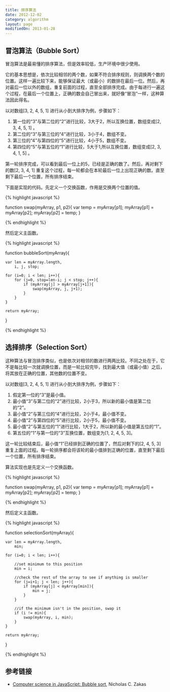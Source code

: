 ```yaml
---
title: 排序算法
date: 2012-12-02
category: algorithm
layout: page
modifiedOn: 2013-01-28
---
```


## 冒泡算法（Bubble Sort）

冒泡算法是最易懂的排序算法，但是效率较低，生产环境中很少使用。

它的基本思想是，依次比较相邻的两个数，如果不符合排序规则，则调换两个数的位置。这样一遍比较下来，能够保证最大（或最小）的数排在最后一位。然后，再对最后一位以外的数组，重复前面的过程，直至全部排序完成。由于每进行一遍这个过程，在最后一个位置上，正确的数会自己冒出来，就好像“冒泡”一样，这种算法因此得名。

以对数组[3, 2, 4, 5, 1] 进行从小到大排序为例，步骤如下：

1. 第一位的“3”与第二位的“2”进行比较，3大于2，所以互换位置，数组变成[2, 3, 4, 5, 1] 。
2. 第二位的“3”与第三位的“4”进行比较，3小于4，数组不变。
3. 第三位的“4”与第四位的“5”进行比较，4小于5，数组不变。
4. 第四位的“5”与第五位的“1”进行比较，5大于1,所以互换位置，数组变成[2, 3, 4, 1, 5] 。

第一轮排序完成，可以看到最后一位上的5，已经是正确的数了。然后，再对剩下的数[2, 3, 4, 1] 重复这个过程，每一轮都会在本轮最后一位上出现正确的数。直至剩下最后一个位置，所有排序结束。

下面是实现的代码。先定义一个交换函数，作用是交换两个位置的值。

{% highlight javascript %}

function swap(myArray, p1, p2){
    var temp = myArray[p1];
    myArray[p1] = myArray[p2];
    myArray[p2] = temp;
}

{% endhighlight %}

然后定义主函数。

{% highlight javascript %}

function bubbleSort(myArray){

    var len = myArray.length,
        i, j, stop;

    for (i=0; i < len; i++){
        for (j=0, stop=len-i; j < stop; j++){
            if (myArray[j] > myArray[j+1]){
                swap(myArray, j, j+1);
            }
        }
    }

    return myArray;
}

{% endhighlight %}

## 选择排序（Selection Sort）

这种算法与冒泡排序类似，也是依次对相邻的数进行两两比较。不同之处在于，它不是每比较一次就调换位置，而是一轮比较完毕，找到最大值（或最小值）之后，将其放在正确的位置，其他数的位置不变。

以对数组[3, 2, 4, 5, 1] 进行从小到大排序为例，步骤如下：

1. 假定第一位的“3”是最小值。
2. 最小值“3”与第二位的“2”进行比较，2小于3，所以新的最小值是第二位的“2”。
3. 最小值“2”与第三位的“4”进行比较，2小于4，最小值不变。
4. 最小值“2”与第四位的“5”进行比较，2小于5，最小值不变。
5. 最小值“2”与第五位的“1”进行比较，1大于2，所以新的最小值是第五位的“1”。
6. 第五位的“1”与第一位的“3”互换位置，数组变为[1, 2, 4, 5, 3]。

这一轮比较结束后，最小值“1”已经排到正确的位置了，然后对剩下的[2, 4, 5, 3]重复上面的过程。每一轮排序都会将该轮的最小值排到正确的位置，直至剩下最后一个位置，所有排序结束。

算法实现也是先定义一个交换函数。

{% highlight javascript %}

function swap(myArray, p1, p2){
    var temp = myArray[p1];
    myArray[p1] = myArray[p2];
    myArray[p2] = temp;
}

{% endhighlight %}

然后定义主函数。

{% highlight javascript %}

function selectionSort(myArray){

    var len = myArray.length,
        min;

    for (i=0; i < len; i++){

        //set minimum to this position
        min = i;

        //check the rest of the array to see if anything is smaller
        for (j=i+1; j < len; j++){
            if (myArray[j] < myArray[min]){
                min = j;
            }
        }

        //if the minimum isn't in the position, swap it
        if (i != min){
            swap(myArray, i, min);
        }
    }

    return myArray;
}

{% endhighlight %}

## 参考链接

* [Computer science in JavaScript: Bubble sort](http://www.nczonline.net/blog/2009/05/26/computer-science-in-javascript-bubble-sort/), Nicholas C. Zakas
